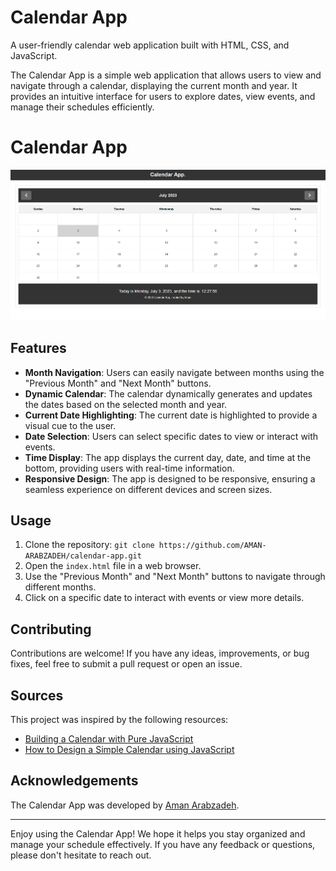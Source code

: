 # Calendar App
A user-friendly calendar web application built with HTML, CSS, and JavaScript.


The Calendar App is a simple web application that allows users to view and navigate through a calendar, displaying the current month and year. 
It provides an intuitive interface for users to explore dates, view events, and manage their schedules efficiently.
# Calendar App

![Calendar App Screenshot](screenshot.png)

## Features

- **Month Navigation**: Users can easily navigate between months using the "Previous Month" and "Next Month" buttons.
- **Dynamic Calendar**: The calendar dynamically generates and updates the dates based on the selected month and year.
- **Current Date Highlighting**: The current date is highlighted to provide a visual cue to the user.
- **Date Selection**: Users can select specific dates to view or interact with events.
- **Time Display**: The app displays the current day, date, and time at the bottom, providing users with real-time information.
- **Responsive Design**: The app is designed to be responsive, ensuring a seamless experience on different devices and screen sizes.

## Usage

1. Clone the repository: `git clone https://github.com/AMAN-ARABZADEH/calendar-app.git`
2. Open the `index.html` file in a web browser.
3. Use the "Previous Month" and "Next Month" buttons to navigate through different months.
4. Click on a specific date to interact with events or view more details.

## Contributing

Contributions are welcome! If you have any ideas, improvements, or bug fixes, feel free to submit a pull request or open an issue.

## Sources

This project was inspired by the following resources:

- [Building a Calendar with Pure JavaScript](https://medium.com/@nitinpatel_20236/challenge-of-building-a-calendar-with-pure-javascript-a86f1303267d)
- [How to Design a Simple Calendar using JavaScript](https://www.geeksforgeeks.org/how-to-design-a-simple-calendar-using-javascript/)

## Acknowledgements

The Calendar App was developed by [Aman Arabzadeh](https://github.com/AMAN-ARABZADEH).

---

Enjoy using the Calendar App! We hope it helps you stay organized and manage your schedule effectively. If you have any feedback or questions, please don't hesitate to reach out.

